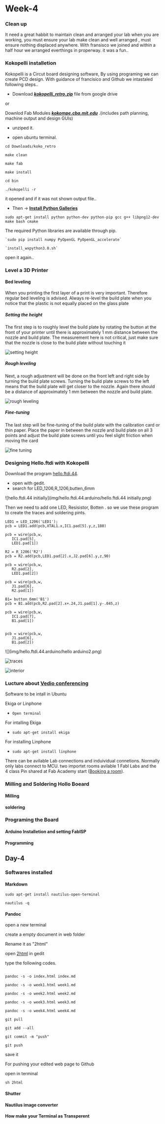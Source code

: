 # Week-4

### Clean up

It need a great habbit to maintain clean and arranged your lab when you are working, you must ensure your lab make clean and well arranged , must ensure nothing displaced anywhere. With fransisco we joined and within a half hour we arranged everthings in properway. it was a fun..

### Kokopelli installetion
Kokopelli is a Circut board designing software, By using programing we can create PCD design. With guidance of francisico and Github we intastaled following steps..

* Download [***kokopelli_retro.zip***](https://drive.google.com/folderview?id=0BzRX0YoH0d4OaHYxS3luS3pnVDg&usp=sharing&tid=0BzRX0YoH0d4OcjJSRTN6dW8wTms) file from google drive

or

  Downlod  Fab Modules ***[kokompe.cba.mit.edu](http://kokompe.cba.mit.edu/fab_src.zip)*** .(includes path planning, machine output and design GUIs)
  
*  unziped it.

* open ubuntu terminal.

`cd Downloads/koko_retro`

 `make clean`

 `make fab`
 
 `make install`

 `cd bin`

 `./kokopelli -r`  

it opened and if it was not shown output file..

* Then -> [**Install Python Galleries**](https://github.com/mkeeter/kokopelli/wiki/Installing)

`sudo apt-get install python python-dev python-pip gcc g++ libpng12-dev make bash cmake`

The required Python libraries are available through pip.

    `sudo pip install numpy PyOpenGL PyOpenGL_accelerate`
    
    `install_wxpython3.0.sh`

open it again..



### Level a 3D Printer

#### Bed leveling

When you printing the first layer of a print is very important. Therefore regular bed leveling is advised. Always re-level the build plate when you notice that the plastic is not equally placed on the glass plate

##### Setting the height

The first step is to roughly level the build plate by rotating the button at the front of your printer until there is approximately 1 mm distance between the nozzle and build plate. The measurement here is not critical, just make sure that the nozzle is close to the build plate without touching it

![setting height](img/level_bed/setting_height.jpg)

##### Rough leveling

Next, a rough adjustment will be done on the front left and right side by turning the build plate screws. Turning the build plate screws to the left means that the build plate will get closer to the nozzle. Again there should be a distance of approximately 1 mm between the nozzle and build plate.

![rough leveling](img/level_bed/rough_leveling.jpg)

##### Fine-tuning

The last step will be fine-tuning of the build plate with the calibration card or thin paper. Place the paper in between the nozzle and build plate on all 3 points and adjust the build plate screws until you feel slight friction when moving the card

![fine tuning](img/level_bed/fine_tuning2.jpg)



### Designing Hello.ftdi with Kokopelli

Download the program [hello.ftdi.44](http://academy.cba.mit.edu/classes/embedded_programming/index.html).

* open with gedit.
* search for LED_1206,R_1206,butten_6mm 


![hello.ftdi.44 initially](img/hello.ftdi.44.arduino/hello.ftdi.44 initially.png)

 Then we need to add one LED, Resisistor, Botten . so we use these program to create the traces and soldering pints.
  
```
LED1 = LED_1206('LED1');
pcb = LED1.add(pcb,XTAL1.x,IC1.pad[5].y,z,180)

pcb = wire(pcb,w,
   IC1.pad[5],
   LED1.pad[1])

R2 = R_1206('R2')
pcb = R2.add(pcb,LED1.pad[2].x,J2.pad[6].y,z,90)

pcb = wire(pcb,w,
   R2.pad[2],
   LED1.pad[2])

pcb = wire(pcb,w,
   J1.pad[6],
   R2.pad[1])

B1= button_6mm('B1')
pcb = B1.add(pcb,R2.pad[2].x+.24,J1.pad[1].y-.045,z)

pcb = wire(pcb,w,
   IC1.pad[7],
   B1.pad[1])


pcb = wire(pcb,w,
   J1.pad[6],
   B1.pad[2])

```



![](img/hello.ftdi.44.arduino/hello arduino2.png)


![traces](img/hello.ftdi.44.arduino/traces.png)

![interior](img/hello.ftdi.44.arduino/interior.png)



### Lucture about [Vedio conferencing](http://video.cba.mit.edu/)

Software to be intall in Ubuntu

Ekiga or Linphone

* `Open terminal`

For intalling Ekiga

* `sudo apt-get install ekiga`

For installing Linphone

* `sudo apt-get install linphone`


There can be avilable Lab connections and induividual connetions. Normally only labs connect to MCU. two importet rooms avilable 1 Fabl Labs and the 4 class Pin shared at Fab Academy start ([Booking a room](https://docs.google.com/spreadsheets/d/1eZUNi7_2wsY3-YTyPQIBnljpAxztgQfcJgpNATWwn-w/edit#gid=0)).


### Milling and Soldering  Hollo Boeard

#### Milling

#### soldering

### Programing the Board

#### Arduino Installetion and setting FabISP

#### Programming

## Day-4

### Softwares installed

#### Markdown


`sudo apt-get install nautilus-open-terminal`

`nautilus -q`

#### Pandoc

open a new terminal


create a empty document in web folder

Rename it as "2html"

open [2html](code/2html) in gedit

type the following codes.
     
```

pandoc -s -o index.html index.md

pandoc -s -o week1.html week1.md

pandoc -s -o week2.html week2.md

pandoc -s -o week3.html week3.md

pandoc -s -o week4.html week4.md

git pull

git add --all

git commit -m "push"

git push

```
save it

For pushing your edited web page to Github

open in terminal

`sh 2html`

#### Shutter

#### Nautilus image converter



#### How make your Terminal as Transperent



